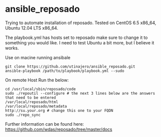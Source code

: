 ansible_reposado
================
Trying to automate installation of reposado. 
Tested on CentOS 6.5 x86_64, Ubuntu 12.04 LTS x86_64.

The playbook.yml has hosts set to reposado make sure to change it to something you would like.
I need to test Ubuntu a bit more, but I believe it works. 

Use on macine running ansibale
```	
git clone https://github.com/utinajero/ansible_reposado.git 
ansible-playbook /path/to/playbook/playbook.yml --sudo
```	

On remote Host Run the below:
```
cd /usr/local/sbin/reposado/code
sudo ./repoutil --configure # the next 3 lines below are the answers that need to be entered
/var/local/reposado/html
/var/local/reposado/metadata
http://su.your.org # change this one to your FQDN
sudo ./repo_sync
```	

Further information can be found here:
https://github.com/wdas/reposado/tree/master/docs
